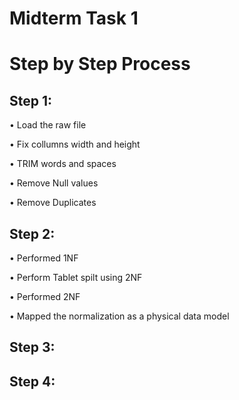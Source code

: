 # Midterm Task 1


# Step by Step Process

## Step 1:

• Load the raw file

• Fix collumns width and height

• TRIM words and spaces

• Remove Null values

• Remove Duplicates

## Step 2:

• Performed 1NF

• Perform Tablet spilt using 2NF

• Performed 2NF

• Mapped the normalization as a physical data model

## Step 3:

## Step 4: 
